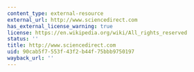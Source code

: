 ```yaml
---
content_type: external-resource
external_url: http://www.sciencedirect.com
has_external_license_warning: true
license: https://en.wikipedia.org/wiki/All_rights_reserved
status: ''
title: http://www.sciencedirect.com
uid: 90cab5f7-553f-43f2-b44f-75bbb9750197
wayback_url: ''
---
```

